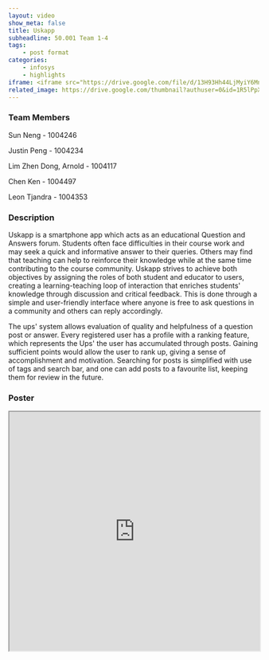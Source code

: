 ```yaml
---
layout: video
show_meta: false
title: Uskapp
subheadline: 50.001 Team 1-4
tags:
    - post format
categories:
    - infosys
    - highlights
iframe: <iframe src="https://drive.google.com/file/d/13H93Hh44LjMyiY6MnXetKE6cpjjFc1Gg/preview" width="320" height="240"></iframe>
related_image: https://drive.google.com/thumbnail?authuser=0&id=1R5lPpXriIjulboC58ONGXfV148fx7hnq&sz=w300-h300-p-k-nu-iv1
---
```


### Team Members

Sun Neng - 1004246

Justin Peng - 1004234

Lim Zhen Dong, Arnold - 1004117

Chen Ken - 1004497

Leon Tjandra - 1004353  

### Description

Uskapp is a smartphone app which acts as an educational Question and Answers forum. Students often face difficulties in their course work and may seek a quick and informative answer to their queries. Others may find that teaching can help to reinforce their knowledge while at the same time contributing to the course community. Uskapp strives to achieve both objectives by assigning the roles of both student and educator to users, creating a learning-teaching loop of interaction that enriches students' knowledge through discussion and critical feedback. This is done through a simple and user-friendly interface where anyone is free to ask questions in a community and others can reply accordingly.

The ups' system allows evaluation of quality and helpfulness of a question post or answer. Every registered user has a profile with a ranking feature, which represents the Ups' the user has accumulated through posts. Gaining sufficient points would allow the user to rank up, giving a sense of accomplishment and motivation.  Searching for posts is simplified with use of tags and search bar, and one can add posts to a favourite list, keeping them for review in the future.

### Poster

<iframe src="https://drive.google.com/file/d/1R5lPpXriIjulboC58ONGXfV148fx7hnq/preview" width="100%" height="480"></iframe>
